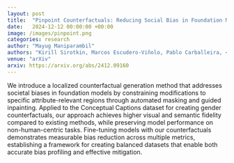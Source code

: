 ```yaml
---
layout: post
title:  "Pinpoint Counterfactuals: Reducing Social Bias in Foundation Models via Localized Counterfactual Generation"
date:   2024-12-12 00:00:00 +00:00
image: /images/pinpoint.png
categories: research
author: "Mayug Maniparambil"
authors: "Kirill Sirotkin, Marcos Escudero-Viñolo, Pablo Carballeira, <strong>Mayug Maniparambil</strong>, Catarina Barata, Noel E. O'Connor"
venue: "arXiv"
arxiv: https://arxiv.org/abs/2412.09160
---
```

We introduce a localized counterfactual generation method that addresses societal biases in foundation models by constraining modifications to specific attribute-relevant regions through automated masking and guided inpainting. Applied to the Conceptual Captions dataset for creating gender counterfactuals, our approach achieves higher visual and semantic fidelity compared to existing methods, while preserving model performance on non-human-centric tasks. Fine-tuning models with our counterfactuals demonstrates measurable bias reduction across multiple metrics, establishing a framework for creating balanced datasets that enable both accurate bias profiling and effective mitigation.
